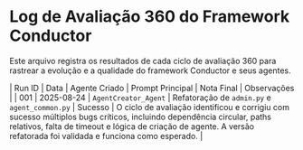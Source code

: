 # Log de Avaliação 360 do Framework Conductor

Este arquivo registra os resultados de cada ciclo de avaliação 360 para rastrear a evolução e a qualidade do framework Conductor e seus agentes.

| Run ID | Data | Agente Criado | Prompt Principal | Nota Final | Observações |
| 001 | 2025-08-24 | `AgentCreator_Agent` | Refatoração de `admin.py` e `agent_common.py` | Sucesso | O ciclo de avaliação identificou e corrigiu com sucesso múltiplos bugs críticos, incluindo dependência circular, paths relativos, falta de timeout e lógica de criação de agente. A versão refatorada foi validada e funciona como esperado. |
